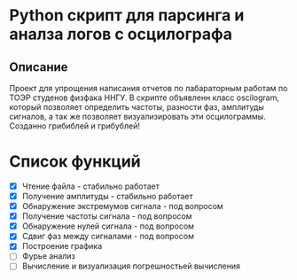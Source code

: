 # Python скрипт для парсинга и аналза логов с осцилографа
## Описание
Проект для упрощения написания отчетов по лабараторным работам по ТОЭР студенов физфака ННГУ.
В скрипте объявленн класс oscilogram, который позволяет определить частоты, разности фаз, амплитуды сигналов, а так же позволяет визуализировать эти осцилограммы.
Созданно грибиблей и грибублей!
# Список функций
- [x] Чтение файла - стабильно работает
- [x] Получение амплитуды - стабильно работает
- [x] Обнаружение экстремумов сигнала - под вопросом
- [x] Получение частоты сигнала - под вопросом
- [x] Обнаружение нулей сигнала - под вопросом
- [x] Сдвиг фаз между сигналами - под вопросом
- [x] Построение графика
- [ ] Фурье анализ
- [ ] Вычисление и визуализация погрешностьей вычисления